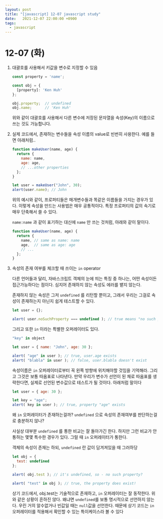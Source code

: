 ```yaml
---
layout: post
title: "[javascript] 12-07 javascript study"
date:   2021-12-07 22:00:00 +0900
tags:
  - javascript
---
```


# 12-07 (화)

1. 대괄호를 사용해서 키값을 변수로 지정할 수 있음
    
    ```jsx
    const property = 'name';
    
    const obj = {
      [property]: 'Ken Huh'
    };
    
    obj.property;  // undefined
    obj.name;      // 'Ken Huh'
    ```
    
    위와 같이 대괄호를 사용해서 다른 변수에 저장된 문자열을 속성(Key)의 이름으로 쓰는 것도 가능합니다.
    
2. 실제 코드에서, 존재하는 변수들을 속성 이름의 value로 빈번히 사용한다. 예를 들면 아래처럼..
    
    ```jsx
    function makeUser(name, age) {
      return {
        name: name,
        age: age,
        // ...other properties
      };
    }
    
    let user = makeUser("John", 30);
    alert(user.name); // John
    ```
    
    위의 예시와 같이, 프로퍼티들은 매개변수들과 똑같은 이름들을 가지는 경우가 있다. 이렇게 속성을 만드는 사용법은 매우 공통적이다. 특정 프로퍼티의 값의 속기로 매우 단축해서 쓸 수 있다.
    
    `name:name` 과 같이 표기하는 대신에 `name` 만 쓰는 것처럼, 아래와 같이 말이다.
    
    ```jsx
    function makeUser(name, age) {
      return {
        name, // same as name: name
        age,  // same as age: age
        // ...
      };
    }
    ```
    
3. 속성의 존재 여부를 체크할 때 쓰이는 `in` operator
    
    다른 언어들과 달리, 자바스크립트 객체의 눈에 띄는 특징 중 하나는, 어떤 속성이든 접근가능하다는 점이다. 심지어 존재하지 않는 속성도 에러를 뱉지 않는다.
    
    존재하지 않는 속성은 그저 `undefined` 를 리턴할 뿐이고, 그래서 우리는 그걸로 속성이 존재하는지 아닌지 쉽게 테스트할 수 있다.
    
    ```jsx
    let user = {};
    
    alert( user.noSuchProperty === undefined ); // true means "no such property"
    ```
    
    그리고 또한 `in` 이라는 특별한 오퍼레이터도 있다. 
    
    ```jsx
    "key" in object
    
    let user = { name: "John", age: 30 };
    
    alert( "age" in user ); // true, user.age exists
    alert( "blabla" in user ); // false, user.blabla doesn't exist
    ```
    
    속성이름은 `in` 오퍼레이터로부터 꼭 왼쪽 방향에 위치해야할 것임을 기억해라. 그리고 그것은 보통 따옴표로 나타낸다. 만약 우리가 변수가 선언이 된 채로 따옴표를 생략한다면, 실제로 선언된 변수값으로 테스트가 될 것이다. 아래처럼 말이다
    
    ```jsx
    let user = { age: 30 };
    
    let key = "age";
    alert( key in user ); // true, property "age" exists
    ```
    
    왜 `in` 오퍼레이터가 존재하는걸까?  `undefined` 으로 속성의 존재여부를 판단하는걸로 충분하지 않나? 
    
    사실상 대부분 `undefined` 를 통한 비교는 잘 돌아가긴 한다. 하지만 그런 비교가 안통하는 몇몇 특수한 경우가 있다. 그럴 때 `in` 오퍼레이터가 통한다. 
    
    객체의 속성이 존재는 하되, `undefined` 란 값이 담겨져있을 때 그러하당
    
    ```jsx
    let obj = {
      test: undefined
    };
    
    alert( obj.test ); // it's undefined, so - no such property?
    
    alert( "test" in obj ); // true, the property does exist!
    ```
    
    상기 코드에서, obj.test는 기술적으로 존재하고, `in` 오퍼레이터는 잘 동작한다.
    위와 같은 상황이 흔하진 않다. 왜냐면 `undefined`를 보통 명시적으로 선언하지 않는다. 우린 거의 알수없거나 빈값일 때는 `null`값을 선언한다. 때문에 상기 코드는 `in` 오퍼레이터를 적용해서 확인할 수 있는 특이케이스라 볼 수 있다  

    
